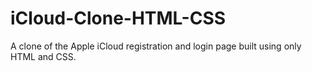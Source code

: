 # iCloud-Clone-HTML-CSS
A clone of the Apple iCloud registration and login page built using only HTML and CSS.
